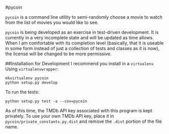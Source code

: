 #pycoin

`pycoin` is a command line utility to semi-randomly choose a movie to watch from the list of movies you would like to see.

`pycoin` is being developed as an exercise in test-driven development. It is currently in a very incomplete state and will be updated as time allows. When I am comfortable with its completion level (basically, that it is useable in some form instead of just a collection of tests and classes as it is now), the license will be changed to be more permissive.

##Installation for Development
I recommend you install in a `virtualenv`. Using `virtualenvwrapper`:

    mkvirtualenv pycoin
    python setup.py develop

To run the tests:

    python setup.py test -a --cov=pycoin

As of this time, the TMDb API key associated with this program is kept privately. To use your own TMDb API key, place it in `pycoin/private_constants.py.dist` and remove the `.dist` portion of the file name.
